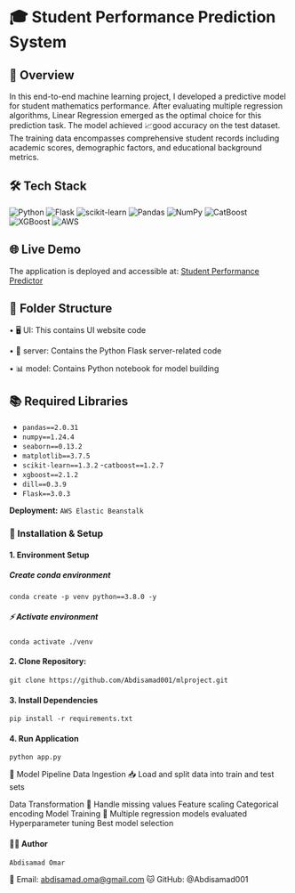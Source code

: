 # 🎓 Student Performance Prediction System
## 🔎 Overview
In this end-to-end machine learning project, I developed a predictive model for student mathematics performance. After evaluating multiple regression algorithms, Linear Regression emerged as the optimal choice for this prediction task. The model achieved 📈good accuracy on the test dataset. The training data encompasses comprehensive student records including academic scores, demographic factors, and educational background metrics.

## 🛠️ Tech Stack
![Python](https://img.shields.io/badge/python-3.8.0-blue)
![Flask](https://img.shields.io/badge/Flask-3.0.3-green)
![scikit-learn](https://img.shields.io/badge/scikit--learn-1.3.2-orange)
![Pandas](https://img.shields.io/badge/pandas-2.0.3-yellow)
![NumPy](https://img.shields.io/badge/numpy-1.24.4-blue)
![CatBoost](https://img.shields.io/badge/catboost-1.2.7-red)
![XGBoost](https://img.shields.io/badge/xgboost-2.1.2-purple)
![AWS](https://img.shields.io/badge/AWS-ElasticBeanstalk-orange)


## 🌐 Live Demo
The application is deployed and accessible at:
[Student Performance Predictor](http://studentmathgrade-env-1.eba-qhcwims9.eu-central-1.elasticbeanstalk.com/)


## 📂 Folder Structure
• 🖥️ UI: This contains UI website code

• 🔧 server: Contains the Python Flask server-related code

• 📊 model: Contains Python notebook for model building

## 📚 Required Libraries
- `pandas==2.0.31`
- `numpy==1.24.4`
- `seaborn==0.13.2`
- `matplotlib==3.7.5`
- `scikit-learn==1.3.2`
-`catboost==1.2.7`
- `xgboost==2.1.2`
- `dill==0.3.9`
- `Flask==3.0.3`

 **Deployment:** `AWS Elastic Beanstalk`


### 🚀 Installation & Setup
#### 1. Environment Setup
##### Create conda environment
`conda create -p venv python==3.8.0 -y`

##### ⚡ Activate environment
 `conda activate ./venv`

#### 2. Clone Repository:
`git clone https://github.com/Abdisamad001/mlproject.git`

#### 3. Install Dependencies
`pip install -r requirements.txt`

#### 4. Run Application
`python app.py`

🔄 Model Pipeline
Data Ingestion 📥
Load and split data into train and test sets

Data Transformation 🔄
Handle missing values
Feature scaling
Categorical encoding
Model Training 🎯
Multiple regression models evaluated
Hyperparameter tuning
Best model selection


#### 👨‍💻 Author
`Abdisamad Omar`

📧 Email: abdisamad.oma@gmail.com
🐱 GitHub: @Abdisamad001

